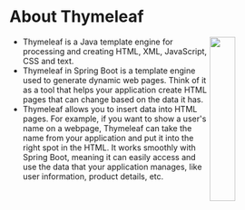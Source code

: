 # About Thymeleaf

<img align="right" width="30%" height="290px" src="https://github.com/user-attachments/assets/c6ca091e-3f21-4f16-8dc5-55889a9c9b2d" />


- Thymeleaf is a Java template engine for processing and creating HTML, XML, JavaScript, CSS and text.
- Thymeleaf in Spring Boot is a template engine used to generate dynamic web pages. Think of it as a tool that helps your application create HTML pages that can change based on the data it has.
- Thymeleaf allows you to insert data into HTML pages. For example, if you want to show a user's name on a webpage, Thymeleaf can take the name from your application and put it into the right spot in the HTML. It works smoothly with Spring Boot, meaning it can easily access and use the data that your application manages, like user information, product details, etc.






